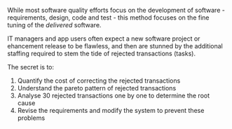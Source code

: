<!-- TITLE: Dirty Thirty Process -->

While most software quality efforts focus on the development of software - requirements, design, code and test - this method focuses on the fine tuning of the *delivered* software. 

IT managers and app users often expect a new software project or ehancement release to be flawless, and then are stunned by the additional staffing required to stem the tide of rejected transactions (tasks).

The secret is to:

1. Quantify the cost of correcting the rejected transactions
2. Understand the pareto pattern of rejected transactions
3. Analyse 30 rejected transactions one by one to determine the root cause
4. Revise the requirements and modify the system to prevent these problems
